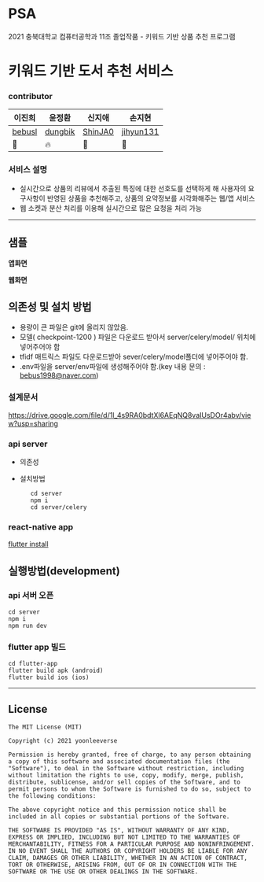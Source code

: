 # PSA
2021 충북대학교 컴퓨터공학과 11조 졸업작품 - 키워드 기반 상품 추천 프로그램
# 키워드 기반 도서 추천 서비스
### contributor
|이진희|윤정환|신지애|손지현 |
|------|---|---| --- |
| [bebusl](https://github.com/bebusl)              |      [dungbik](https://github.com/dungbik)         |   [ShinJA0](https://github.com/ShinJA0)|[jihyun131](https://github.com/jihyun131)      |
| 🌴                                               | 🔥                                               | 📖                                               |📖   |



### 서비스 설명
* 실시간으로 상품의 리뷰에서 추출된 특징에 대한 선호도를 선택하게 해 사용자의 요구사항이 반영된 상품을 추천해주고, 상품의 요약정보를 시각화해주는 웹/앱 서비스
* 웹 소켓과 분산 처리를 이용해 실시간으로 많은 요청을 처리 가능
-----
## 샘플
**앱화면**

**웹화면**

## 의존성 및 설치 방법
* 용량이 큰 파일은 git에 올리지 않았음.
* 모델( checkpoint-1200 ) 파일은 다운로드 받아서 server/celery/model/ 위치에 넣어주어야 함
* tfidf 매트릭스 파일도 다운로드받아 sever/celery/model폴더에 넣어주어야 함.
* .env파일을 server/env파일에 생성해주어야 함.(key 내용 문의 :  bebus1998@naver.com)

### 설계문서
https://drive.google.com/file/d/1l_4s9RA0bdtXl6AEqNQ8vaIUsDOr4abv/view?usp=sharing

### api server
*  의존성

* 설치방법
     ```
        cd server
        npm i
        cd server/celery
    ```

### react-native app
[flutter install](https://docs.flutter.dev/get-started/install)
<br />

## 실행방법(development)
### api 서버 오픈
```
cd server
npm i
npm run dev
```

### flutter app 빌드
```
cd flutter-app
flutter build apk (android)
flutter build ios (ios)
```



----
## License
```
The MIT License (MIT)

Copyright (c) 2021 yoonleeverse

Permission is hereby granted, free of charge, to any person obtaining a copy of this software and associated documentation files (the "Software"), to deal in the Software without restriction, including without limitation the rights to use, copy, modify, merge, publish, distribute, sublicense, and/or sell copies of the Software, and to permit persons to whom the Software is furnished to do so, subject to the following conditions:

The above copyright notice and this permission notice shall be included in all copies or substantial portions of the Software.

THE SOFTWARE IS PROVIDED "AS IS", WITHOUT WARRANTY OF ANY KIND, EXPRESS OR IMPLIED, INCLUDING BUT NOT LIMITED TO THE WARRANTIES OF MERCHANTABILITY, FITNESS FOR A PARTICULAR PURPOSE AND NONINFRINGEMENT. IN NO EVENT SHALL THE AUTHORS OR COPYRIGHT HOLDERS BE LIABLE FOR ANY CLAIM, DAMAGES OR OTHER LIABILITY, WHETHER IN AN ACTION OF CONTRACT, TORT OR OTHERWISE, ARISING FROM, OUT OF OR IN CONNECTION WITH THE SOFTWARE OR THE USE OR OTHER DEALINGS IN THE SOFTWARE.

```
